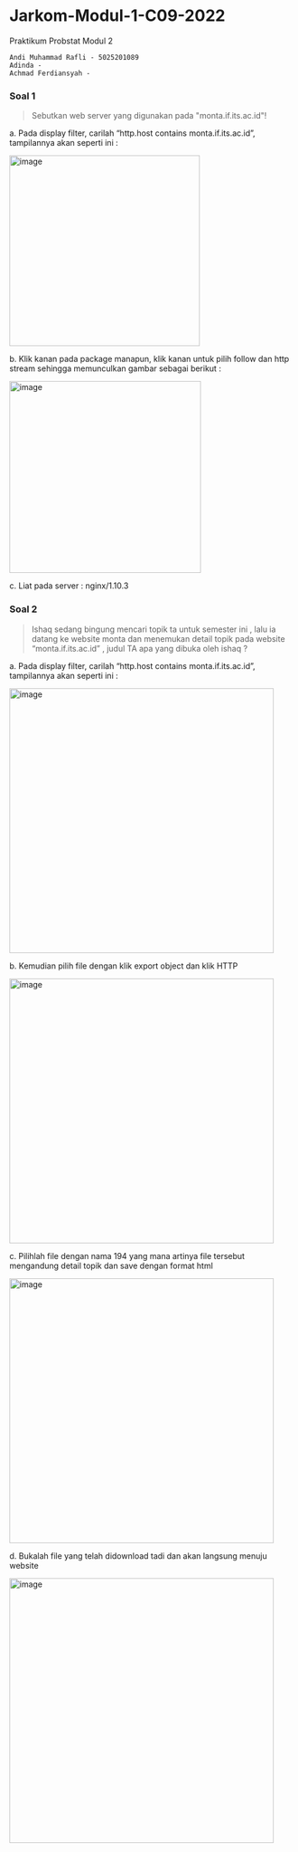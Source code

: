 # Jarkom-Modul-1-C09-2022

Praktikum Probstat Modul 2 
```
Andi Muhammad Rafli - 5025201089
Adinda -
Achmad Ferdiansyah -
```

### Soal 1
> Sebutkan web server yang digunakan pada "monta.if.its.ac.id"! 

a. Pada display filter, carilah “http.host contains monta.if.its.ac.id”, tampilannya akan seperti ini :

<img width="337" alt="image" src="https://user-images.githubusercontent.com/102727966/192096356-3c61a066-9875-4467-997c-cd2c4a21db09.png">

b. Klik kanan pada package manapun, klik kanan untuk pilih follow dan http stream sehingga memunculkan gambar sebagai berikut :

<img width="339" alt="image" src="https://user-images.githubusercontent.com/102727966/192096375-7cf25eae-6b6e-411a-ad98-9b40347b8df9.png">

c. Liat pada server : nginx/1.10.3


### Soal 2
> Ishaq sedang bingung mencari topik ta untuk semester ini , lalu ia datang ke website monta dan menemukan detail topik pada website “monta.if.its.ac.id” , judul TA apa yang dibuka oleh ishaq ?

a. Pada display filter, carilah “http.host contains monta.if.its.ac.id”, tampilannya akan seperti ini :

<img width="468" alt="image" src="https://user-images.githubusercontent.com/102727966/192096438-d7926a6c-e8db-411f-8579-7ae349fe6f9b.png">

b. Kemudian pilih file dengan klik export object dan klik HTTP

<img width="468" alt="image" src="https://user-images.githubusercontent.com/102727966/192096459-e6a41f0a-c8c8-4bbf-89a0-950edbe493f1.png">
 
c. Pilihlah file dengan nama 194 yang mana artinya file tersebut mengandung detail topik dan save dengan format html

<img width="468" alt="image" src="https://user-images.githubusercontent.com/102727966/192096491-7cb76545-ad77-43f9-920f-85ae624f72c2.png">

d. Bukalah file yang telah didownload tadi dan akan langsung menuju website

<img width="468" alt="image" src="https://user-images.githubusercontent.com/102727966/192096592-b48265e3-383e-42c0-a1a7-4f73f46f4809.png">


